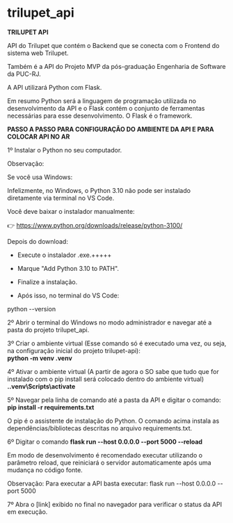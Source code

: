 # trilupet_api

**TRILUPET API**

API do Trilupet que contém o Backend que se conecta com o Frontend do sistema web Trilupet.

Também é a API do Projeto MVP da pós-graduação Engenharia de Software da PUC-RJ.

A API utilizará Python com Flask. 

Em resumo Python será a linguagem de programação utilizada no desenvolvimento da API e o Flask contém o conjunto de ferramentas necessárias para esse desenvolvimento. O Flask é o framework.

**PASSO A PASSO PARA CONFIGURAÇÃO DO AMBIENTE DA API E PARA COLOCAR API NO AR**

1º Instalar o Python no seu computador.

Observação:

Se você usa Windows:

Infelizmente, no Windows, o Python 3.10 não pode ser instalado diretamente via terminal no VS Code.

Você deve baixar o instalador manualmente:

👉 https://www.python.org/downloads/release/python-3100/

Depois do download:

* Execute o instalador .exe.+++++

* Marque "Add Python 3.10 to PATH".

* Finalize a instalação.

* Após isso, no terminal do VS Code:

python --version

2º Abrir o terminal do Windows no modo administrador e navegar até a pasta do projeto trilupet_api.

3º Criar o ambiente virtual (Esse comando só é executado uma vez, ou seja, na configuração inicial do projeto trilupet-api):  
**python -m venv .venv**

4º Ativar o ambiente virtual (A partir de agora o SO sabe que tudo que for instalado com o pip install será colocado dentro do ambiente virtual)
**.\.venv\Scripts\activate**

5º Navegar pela linha de comando até a pasta da API e digitar o comando:
**pip install -r requirements.txt**

O pip é o assistente de instalação do Python. O comando acima instala as dependências/bibliotecas descritas no arquivo requirements.txt.

6º Digitar o comando
**flask run --host 0.0.0.0 --port 5000 --reload**

Em modo de desenvolvimento é recomendado executar utilizando o parâmetro reload, que reiniciará o servidor automaticamente após uma mudança no código fonte.

Observação:
Para executar a API basta executar:
flask run --host 0.0.0.0 --port 5000

7º Abra o [link] exibido no final no navegador para verificar o status da API em execução.




